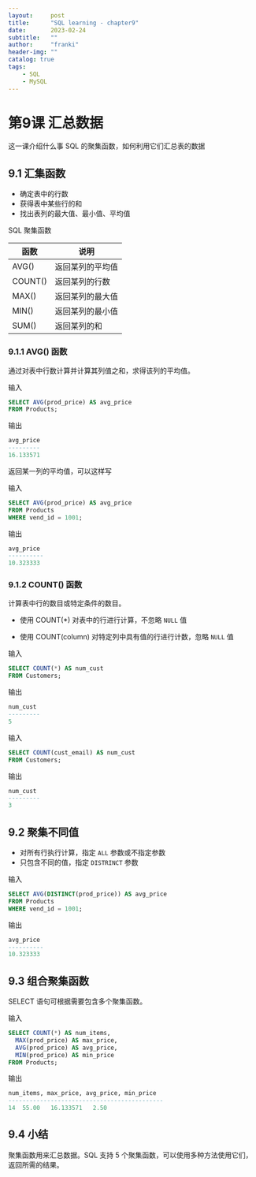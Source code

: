```yaml
---
layout:     post
title:      "SQL learning - chapter9"
date:       2023-02-24
subtitle:   ""
author:     "franki"
header-img: ""
catalog: true
tags:
    - SQL
    - MySQL
---
```


# 第9课 汇总数据

这一课介绍什么事 SQL 的聚集函数，如何利用它们汇总表的数据

## 9.1 汇集函数

- 确定表中的行数
- 获得表中某些行的和
- 找出表列的最大值、最小值、平均值

SQL 聚集函数

|函数|说明|
|---|---|
| AVG() | 返回某列的平均值 |
| COUNT() | 返回某列的行数 |
| MAX() | 返回某列的最大值 |
| MIN() | 返回某列的最小值 |
| SUM() | 返回某列的和 |

### 9.1.1 AVG() 函数

通过对表中行数计算并计算其列值之和，求得该列的平均值。

输入

```sql
SELECT AVG(prod_price) AS avg_price
FROM Products;
```

输出

```sql
avg_price
---------
16.133571
```

返回某一列的平均值，可以这样写

输入

```sql
SELECT AVG(prod_price) AS avg_price
FROM Products
WHERE vend_id = 1001;
```

输出

```sql
avg_price
----------
10.323333
```

### 9.1.2 COUNT() 函数

计算表中行的数目或特定条件的数目。

- 使用 COUNT(*) 对表中的行进行计算，不忽略 `NULL` 值

- 使用 COUNT(column) 对特定列中具有值的行进行计数，忽略 `NULL` 值

输入

```sql
SELECT COUNT(*) AS num_cust
FROM Customers;
```

输出

```sql
num_cust
---------
5
```

输入

```sql
SELECT COUNT(cust_email) AS num_cust
FROM Customers;
```

输出

```sql
num_cust
---------
3
```

## 9.2 聚集不同值

- 对所有行执行计算，指定 `ALL` 参数或不指定参数
- 只包含不同的值，指定 `DISTRINCT` 参数

输入

```sql
SELECT AVG(DISTINCT(prod_price)) AS avg_price
FROM Products
WHERE vend_id = 1001;
```

输出

```sql
avg_price
----------
10.323333
```

## 9.3 组合聚集函数

SELECT 语句可根据需要包含多个聚集函数。

输入

```sql
SELECT COUNT(*) AS num_items,
  MAX(prod_price) AS max_price,
  AVG(prod_price) AS avg_price,
  MIN(prod_price) AS min_price
FROM Products;
```

输出

```sql
num_items, max_price, avg_price, min_price
--------------------------------------------
14	55.00	16.133571	2.50
```

## 9.4 小结

聚集函数用来汇总数据。SQL 支持 5 个聚集函数，可以使用多种方法使用它们，返回所需的结果。
